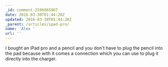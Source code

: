 ```yaml
---
_id: comment-2596065967
date: 2016-03-30T01:44:28Z
updated: 2016-03-30T01:44:28Z
_parent: /articles/ipad-pro/
name: 'Alex '
url: ''
---
```


I bought an iPad pro and a pencil and you don't have to plug the pencil into the
pad because with it comes a connection which you can use to plug it directly
into the charger.
